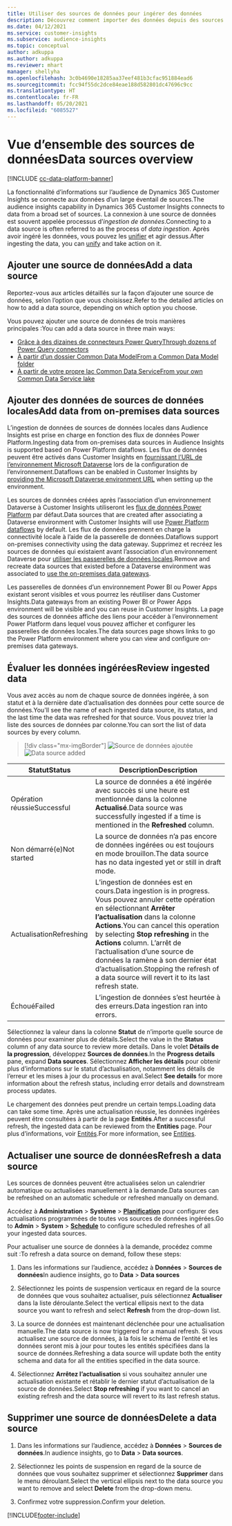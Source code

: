 ```yaml
---
title: Utiliser des sources de données pour ingérer des données
description: Découvrez comment importer des données depuis des sources diverses.
ms.date: 04/12/2021
ms.service: customer-insights
ms.subservice: audience-insights
ms.topic: conceptual
author: adkuppa
ms.author: adkuppa
ms.reviewer: mhart
manager: shellyha
ms.openlocfilehash: 3c0b4690e18285aa37eef481b3cfac951884ead6
ms.sourcegitcommit: fcc94f55dc2dce84eae188d582801dc47696c9cc
ms.translationtype: HT
ms.contentlocale: fr-FR
ms.lasthandoff: 05/20/2021
ms.locfileid: "6085527"
---
```

# <a name="data-sources-overview"></a><span data-ttu-id="a392a-103">Vue d’ensemble des sources de données</span><span class="sxs-lookup"><span data-stu-id="a392a-103">Data sources overview</span></span>

[!INCLUDE [cc-data-platform-banner](../includes/cc-data-platform-banner.md)]

<span data-ttu-id="a392a-104">La fonctionnalité d’informations sur l’audience de Dynamics 365 Customer Insights se connecte aux données d’un large éventail de sources.</span><span class="sxs-lookup"><span data-stu-id="a392a-104">The audience insights capability in Dynamics 365 Customer Insights connects to data from a broad set of sources.</span></span> <span data-ttu-id="a392a-105">La connexion à une source de données est souvent appelée processus d’*ingestion de données*.</span><span class="sxs-lookup"><span data-stu-id="a392a-105">Connecting to a data source is often referred to as the process of *data ingestion*.</span></span> <span data-ttu-id="a392a-106">Après avoir ingéré les données, vous pouvez les [unifier](data-unification.md) et agir dessus.</span><span class="sxs-lookup"><span data-stu-id="a392a-106">After ingesting the data, you can [unify](data-unification.md) and take action on it.</span></span>

## <a name="add-a-data-source"></a><span data-ttu-id="a392a-107">Ajouter une source de données</span><span class="sxs-lookup"><span data-stu-id="a392a-107">Add a data source</span></span>

<span data-ttu-id="a392a-108">Reportez-vous aux articles détaillés sur la façon d’ajouter une source de données, selon l’option que vous choisissez.</span><span class="sxs-lookup"><span data-stu-id="a392a-108">Refer to the detailed articles on how to add a data source, depending on which option you choose.</span></span>

<span data-ttu-id="a392a-109">Vous pouvez ajouter une source de données de trois manières principales :</span><span class="sxs-lookup"><span data-stu-id="a392a-109">You can add a data source in three main ways:</span></span>

- [<span data-ttu-id="a392a-110">Grâce à des dizaines de connecteurs Power Query</span><span class="sxs-lookup"><span data-stu-id="a392a-110">Through dozens of Power Query connectors</span></span>](connect-power-query.md)
- [<span data-ttu-id="a392a-111">À partir d’un dossier Common Data Model</span><span class="sxs-lookup"><span data-stu-id="a392a-111">From a Common Data Model folder</span></span>](connect-common-data-model.md)
- [<span data-ttu-id="a392a-112">À partir de votre propre lac Common Data Service</span><span class="sxs-lookup"><span data-stu-id="a392a-112">From your own Common Data Service lake</span></span>](connect-common-data-service-lake.md)

## <a name="add-data-from-on-premises-data-sources"></a><span data-ttu-id="a392a-113">Ajouter des données de sources de données locales</span><span class="sxs-lookup"><span data-stu-id="a392a-113">Add data from on-premises data sources</span></span>

<span data-ttu-id="a392a-114">L’ingestion de données de sources de données locales dans Audience Insights est prise en charge en fonction des flux de données Power Platform.</span><span class="sxs-lookup"><span data-stu-id="a392a-114">Ingesting data from on-premises data sources in Audience Insights is supported based on Power Platform dataflows.</span></span> <span data-ttu-id="a392a-115">Les flux de données peuvent être activés dans Customer Insights en [fournissant l’URL de l’environnement Microsoft Dataverse](manage-environments.md#create-an-environment-in-an-existing-organization) lors de la configuration de l’environnement.</span><span class="sxs-lookup"><span data-stu-id="a392a-115">Dataflows can be enabled in Customer Insights by [providing the Microsoft Dataverse environment URL](manage-environments.md#create-an-environment-in-an-existing-organization) when setting up the environment.</span></span>

<span data-ttu-id="a392a-116">Les sources de données créées après l’association d’un environnement Dataverse à Customer Insights utiliseront les [flux de données Power Platform](/power-query/dataflows/overview-dataflows-across-power-platform-dynamics-365) par défaut.</span><span class="sxs-lookup"><span data-stu-id="a392a-116">Data sources that are created after associating a Dataverse environment with Customer Insights will use [Power Platform dataflows](/power-query/dataflows/overview-dataflows-across-power-platform-dynamics-365) by default.</span></span> <span data-ttu-id="a392a-117">Les flux de données prennent en charge la connectivité locale à l’aide de la passerelle de données.</span><span class="sxs-lookup"><span data-stu-id="a392a-117">Dataflows support on-premises connectivity using the data gateway.</span></span> <span data-ttu-id="a392a-118">Supprimez et recréez les sources de données qui existaient avant l’association d’un environnement Dataverse pour [utiliser les passerelles de données locales](/powerapps/maker/data-platform/using-dataflows-with-on-premises-data.md).</span><span class="sxs-lookup"><span data-stu-id="a392a-118">Remove and recreate data sources that existed before a Dataverse environment was associated to [use the on-premises data gateways](/powerapps/maker/data-platform/using-dataflows-with-on-premises-data.md).</span></span>

<span data-ttu-id="a392a-119">Les passerelles de données d’un environnement Power BI ou Power Apps existant seront visibles et vous pourrez les réutiliser dans Customer Insights.</span><span class="sxs-lookup"><span data-stu-id="a392a-119">Data gateways from an existing Power BI or Power Apps environment will be visible and you can reuse in Customer Insights.</span></span> <span data-ttu-id="a392a-120">La page des sources de données affiche des liens pour accéder à l’environnement Power Platform dans lequel vous pouvez afficher et configurer les passerelles de données locales.</span><span class="sxs-lookup"><span data-stu-id="a392a-120">The data sources page shows links to go the Power Platform environment where you can view and configure on-premises data gateways.</span></span>

## <a name="review-ingested-data"></a><span data-ttu-id="a392a-121">Évaluer les données ingérées</span><span class="sxs-lookup"><span data-stu-id="a392a-121">Review ingested data</span></span>

<span data-ttu-id="a392a-122">Vous avez accès au nom de chaque source de données ingérée, à son statut et à la dernière date d’actualisation des données pour cette source de données.</span><span class="sxs-lookup"><span data-stu-id="a392a-122">You'll see the name of each ingested data source, its status, and the last time the data was refreshed for that source.</span></span> <span data-ttu-id="a392a-123">Vous pouvez trier la liste des sources de données par colonne.</span><span class="sxs-lookup"><span data-stu-id="a392a-123">You can sort the list of data sources by every column.</span></span>

> [!div class="mx-imgBorder"]
> <span data-ttu-id="a392a-124">![Source de données ajoutée](media/configure-data-datasource-added.png "Source de données ajoutée")</span><span class="sxs-lookup"><span data-stu-id="a392a-124">![Data source added](media/configure-data-datasource-added.png "Data source added")</span></span>

|<span data-ttu-id="a392a-125">Statut</span><span class="sxs-lookup"><span data-stu-id="a392a-125">Status</span></span>  |<span data-ttu-id="a392a-126">Description</span><span class="sxs-lookup"><span data-stu-id="a392a-126">Description</span></span>  |
|---------|---------|
|<span data-ttu-id="a392a-127">Opération réussie</span><span class="sxs-lookup"><span data-stu-id="a392a-127">Successful</span></span>   |<span data-ttu-id="a392a-128">La source de données a été ingérée avec succès si une heure est mentionnée dans la colonne **Actualisé**.</span><span class="sxs-lookup"><span data-stu-id="a392a-128">Data source was successfully ingested if a time is mentioned in the **Refreshed** column.</span></span>
|<span data-ttu-id="a392a-129">Non démarré(e)</span><span class="sxs-lookup"><span data-stu-id="a392a-129">Not started</span></span>   |<span data-ttu-id="a392a-130">La source de données n’a pas encore de données ingérées ou est toujours en mode brouillon.</span><span class="sxs-lookup"><span data-stu-id="a392a-130">The data source has no data ingested yet or still in draft mode.</span></span>         |
|<span data-ttu-id="a392a-131">Actualisation</span><span class="sxs-lookup"><span data-stu-id="a392a-131">Refreshing</span></span>    |<span data-ttu-id="a392a-132">L’ingestion de données est en cours.</span><span class="sxs-lookup"><span data-stu-id="a392a-132">Data ingestion is in progress.</span></span> <span data-ttu-id="a392a-133">Vous pouvez annuler cette opération en sélectionnant **Arrêter l’actualisation** dans la colonne **Actions**.</span><span class="sxs-lookup"><span data-stu-id="a392a-133">You can cancel this operation by selecting **Stop refreshing** in the **Actions** column.</span></span> <span data-ttu-id="a392a-134">L’arrêt de l’actualisation d’une source de données la ramène à son dernier état d’actualisation.</span><span class="sxs-lookup"><span data-stu-id="a392a-134">Stopping the refresh of a data source will revert it to its last refresh state.</span></span>       |
|<span data-ttu-id="a392a-135">Échoué</span><span class="sxs-lookup"><span data-stu-id="a392a-135">Failed</span></span>     |<span data-ttu-id="a392a-136">L’ingestion de données s’est heurtée à des erreurs.</span><span class="sxs-lookup"><span data-stu-id="a392a-136">Data ingestion ran into errors.</span></span>         |

<span data-ttu-id="a392a-137">Sélectionnez la valeur dans la colonne **Statut** de n’importe quelle source de données pour examiner plus de détails.</span><span class="sxs-lookup"><span data-stu-id="a392a-137">Select the value in the **Status** column of any data source to review more details.</span></span> <span data-ttu-id="a392a-138">Dans le volet **Détails de la progression**, développez **Sources de données**.</span><span class="sxs-lookup"><span data-stu-id="a392a-138">In the **Progress details** pane, expand **Data sources**.</span></span> <span data-ttu-id="a392a-139">Sélectionnez **Afficher les détails** pour obtenir plus d’informations sur le statut d’actualisation, notamment les détails de l’erreur et les mises à jour du processus en aval.</span><span class="sxs-lookup"><span data-stu-id="a392a-139">Select **See details** for more information about the refresh status, including error details and downstream process updates.</span></span>

<span data-ttu-id="a392a-140">Le chargement des données peut prendre un certain temps.</span><span class="sxs-lookup"><span data-stu-id="a392a-140">Loading data can take some time.</span></span> <span data-ttu-id="a392a-141">Après une actualisation réussie, les données ingérées peuvent être consultées à partir de la page **Entités**.</span><span class="sxs-lookup"><span data-stu-id="a392a-141">After a successful refresh, the ingested data can be reviewed from the **Entities** page.</span></span> <span data-ttu-id="a392a-142">Pour plus d’informations, voir [Entités](entities.md).</span><span class="sxs-lookup"><span data-stu-id="a392a-142">For more information, see [Entities](entities.md).</span></span>

## <a name="refresh-a-data-source"></a><span data-ttu-id="a392a-143">Actualiser une source de données</span><span class="sxs-lookup"><span data-stu-id="a392a-143">Refresh a data source</span></span>

<span data-ttu-id="a392a-144">Les sources de données peuvent être actualisées selon un calendrier automatique ou actualisées manuellement à la demande.</span><span class="sxs-lookup"><span data-stu-id="a392a-144">Data sources can be refreshed on an automatic schedule or refreshed manually on demand.</span></span> 

<span data-ttu-id="a392a-145">Accédez à **Administration** > **Système** > [**Planification**](system.md#schedule-tab) pour configurer des actualisations programmées de toutes vos sources de données ingérées.</span><span class="sxs-lookup"><span data-stu-id="a392a-145">Go to **Admin** > **System** > [**Schedule**](system.md#schedule-tab) to configure scheduled refreshes of all your ingested data sources.</span></span>

<span data-ttu-id="a392a-146">Pour actualiser une source de données à la demande, procédez comme suit :</span><span class="sxs-lookup"><span data-stu-id="a392a-146">To refresh a data source on demand, follow these steps:</span></span>

1. <span data-ttu-id="a392a-147">Dans les informations sur l’audience, accédez à **Données** > **Sources de données**</span><span class="sxs-lookup"><span data-stu-id="a392a-147">In audience insights, go to **Data** > **Data sources**</span></span>

2. <span data-ttu-id="a392a-148">Sélectionnez les points de suspension verticaux en regard de la source de données que vous souhaitez actualiser, puis sélectionnez **Actualiser** dans la liste déroulante.</span><span class="sxs-lookup"><span data-stu-id="a392a-148">Select the vertical ellipsis next to the data source you want to refresh and select **Refresh** from the drop-down list.</span></span>

3. <span data-ttu-id="a392a-149">La source de données est maintenant déclenchée pour une actualisation manuelle.</span><span class="sxs-lookup"><span data-stu-id="a392a-149">The data source is now triggered for a manual refresh.</span></span> <span data-ttu-id="a392a-150">Si vous actualisez une source de données, à la fois le schéma de l’entité et les données seront mis à jour pour toutes les entités spécifiées dans la source de données.</span><span class="sxs-lookup"><span data-stu-id="a392a-150">Refreshing a data source will update both the entity schema and data for all the entities specified in the data source.</span></span>

4. <span data-ttu-id="a392a-151">Sélectionnez **Arrêtez l’actualisation** si vous souhaitez annuler une actualisation existante et rétablir le dernier statut d’actualisation de la source de données.</span><span class="sxs-lookup"><span data-stu-id="a392a-151">Select **Stop refreshing** if you want to cancel an existing refresh and the data source will revert to its last refresh status.</span></span>

## <a name="delete-a-data-source"></a><span data-ttu-id="a392a-152">Supprimer une source de données</span><span class="sxs-lookup"><span data-stu-id="a392a-152">Delete a data source</span></span>

1. <span data-ttu-id="a392a-153">Dans les informations sur l’audience, accédez à **Données** > **Sources de données**.</span><span class="sxs-lookup"><span data-stu-id="a392a-153">In audience insights, go to **Data** > **Data sources**.</span></span>

2. <span data-ttu-id="a392a-154">Sélectionnez les points de suspension en regard de la source de données que vous souhaitez supprimer et sélectionnez **Supprimer** dans le menu déroulant.</span><span class="sxs-lookup"><span data-stu-id="a392a-154">Select the vertical ellipsis next to the data source you want to remove and select **Delete** from the drop-down menu.</span></span>

3. <span data-ttu-id="a392a-155">Confirmez votre suppression.</span><span class="sxs-lookup"><span data-stu-id="a392a-155">Confirm your deletion.</span></span>


[!INCLUDE[footer-include](../includes/footer-banner.md)]

